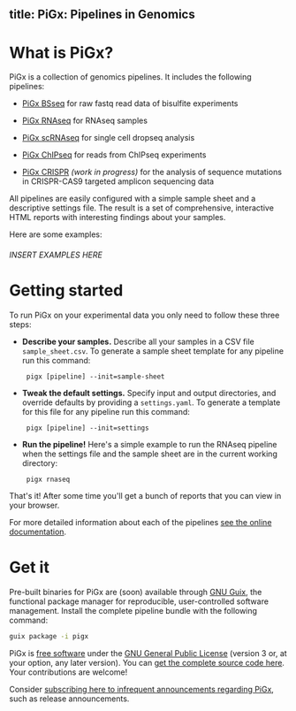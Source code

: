 title: PiGx: Pipelines in Genomics
---

# What is PiGx?

PiGx is a collection of genomics pipelines.  It includes the following
pipelines:

- [PiGx BSseq](https://github.com/BIMSBbioinfo/pigx_bsseq) for raw
  fastq read data of bisulfite experiments

- [PiGx RNAseq](https://github.com/BIMSBbioinfo/pigx_rnaseq) for RNAseq samples

- [PiGx scRNAseq](https://github.com/BIMSBbioinfo/pigx_scrnaseq) for
  single cell dropseq analysis

- [PiGx ChIPseq](https://github.com/BIMSBbioinfo/pigx_chipseq) for
  reads from ChIPseq experiments

- [PiGx CRISPR](https://github.com/BIMSBbioinfo/pigx_crispr) *(work in progress)*
  for the analysis of sequence mutations in CRISPR-CAS9 targeted
  amplicon sequencing data

All pipelines are easily configured with a simple sample sheet and a
descriptive settings file.  The result is a set of comprehensive,
interactive HTML reports with interesting findings about your samples.

Here are some examples:

###### INSERT EXAMPLES HERE

# Getting started

To run PiGx on your experimental data you only need to follow these
three steps:

- **Describe your samples.** Describe all your samples in a CSV file
   `sample_sheet.csv`.  To generate a sample sheet template for any
   pipeline run this command:

       pigx [pipeline] --init=sample-sheet

- **Tweak the default settings.** Specify input and output
   directories, and override defaults by providing a `settings.yaml`.
   To generate a template for this file for any pipeline run this
   command:

       pigx [pipeline] --init=settings

- **Run the pipeline!** Here's a simple example to run the RNAseq
   pipeline when the settings file and the sample sheet are in the
   current working directory:

       pigx rnaseq

That's it!  After some time you'll get a bunch of reports that you can
view in your browser.

For more detailed information about each of the pipelines [see the
online documentation](http://bioinformatics.mdc-berlin.de/pigx_docs).


# Get it

Pre-built binaries for PiGx are (soon) available through [GNU
Guix](https://gnu.org/software/guix), the functional package manager
for reproducible, user-controlled software management.  Install the
complete pipeline bundle with the following command:

```sh
guix package -i pigx
```

PiGx is [free
software](https://www.fsf.org/about/what-is-free-software) under the
[GNU General Public License](https://www.gnu.org/licenses/gpl.html)
(version 3 or, at your option, any later version).  You can [get the
complete source code here](https://github.com/BIMSBbioinfo/pigx).
Your contributions are welcome!

Consider [subscribing here to infrequent announcements regarding
PiGx](https://groups.google.com/forum/#!forum/pigx-announcements/join),
such as release announcements.
